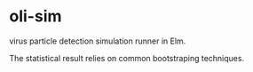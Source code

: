 # oli-sim
virus particle detection simulation runner in Elm.

The statistical result relies on common bootstraping techniques.
